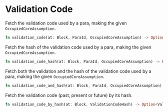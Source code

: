 # Validation Code

Fetch the validation code used by a para, making the given `OccupiedCoreAssumption`.

```rust
fn validation_code(at: Block, ParaId, OccupiedCoreAssumption) -> Option<ValidationCode>;
```

Fetch the hash of the validation code used by a para, making the given `OccupiedCoreAssumption`.

```rust
fn validation_code_hash(at: Block, ParaId, OccupiedCoreAssumption) -> Option<ValidationCodeHash>;
```

Fetch both the validation and the hash of the validation code used by a para, making the given
`OccupiedCoreAssumption`.

```rust
fn validation_code_and_hash(at: Block, ParaId, OccupiedCoreAssumption) -> Option<ValidationCodeAndHash>;
```

Fetch the validation code (past, present or future) by its hash.

```rust
fn validation_code_by_hash(at: Block, ValidationCodeHash) -> Option<ValidationCode>;
```
